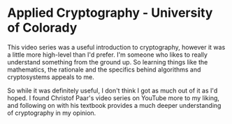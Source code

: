 # Applied Cryptography - University of Colorady

This video series was a useful introduction to cryptography, however it was a little more high-level than I'd prefer. I'm someone who likes to really understand something from the ground up. So learning things like the mathematics, the rationale and the specifics behind algorithms and cryptosystems appeals to me.

So while it was definitely useful, I don't think I got as much out of it as I'd hoped. I found Christof Paar's video series on YouTube more to my liking, and following on with his textbook provides a much deeper understanding of cryptography in my opinion.